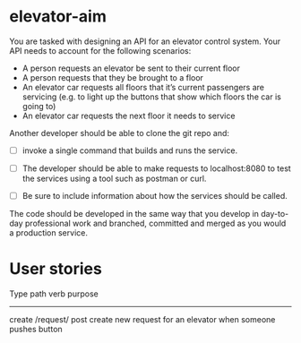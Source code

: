 # elevator-aim

You are tasked with designing an API for an elevator control system. Your API needs to account for the following scenarios:

- A person requests an elevator be sent to their current floor
- A person requests that they be brought to a floor
- An elevator car requests all floors that it’s current passengers are servicing (e.g. to light up the buttons that show which floors the car is going to)
- An elevator car requests the next floor it needs to service



Another developer should be able to clone the git repo and:
- [ ] invoke a single command that builds and runs the service. 
- [ ] The developer should be able to make requests to localhost:8080 to test the services using a tool such as postman or curl. 
- [ ] Be sure to include information about how the services should be called.



The code should be developed in the same way that you develop in day-to-day professional work and branched, committed and merged as you would a production service.

# User stories 

Type    path        verb    purpose
---     ----        ----    -------
create  /request/   post    create new request for an elevator when someone pushes button 
